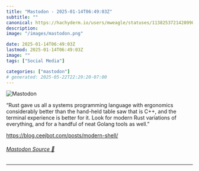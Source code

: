 ```yaml
---
title: "Mastodon - 2025-01-14T06:49:03Z"
subtitle: ""
canonical: https://hachyderm.io/users/mweagle/statuses/113825372142899083
description:
image: "/images/mastodon.png"

date: 2025-01-14T06:49:03Z
lastmod: 2025-01-14T06:49:03Z
image: ""
tags: ["Social Media"]

categories: ["mastodon"]
# generated: 2025-05-22T22:29:20-07:00
---
```

![Mastodon](/images/mastodon.png)

<p>“Rust gave us all a systems programming language with ergonomics considerably better than the hand-held table saw that is C++, and the terminal experience is better for it. Look for modern Rust variations of everything, and for a handful of neat Golang tools as well.”</p><p><a href="https://blog.ceejbot.com/posts/modern-shell/" target="_blank" rel="nofollow noopener noreferrer" translate="no"><span class="invisible">https://</span><span class="ellipsis">blog.ceejbot.com/posts/modern-</span><span class="invisible">shell/</span></a></p>


###### [Mastodon Source 🐘](https://hachyderm.io/@mweagle/113825372142899083)

___
